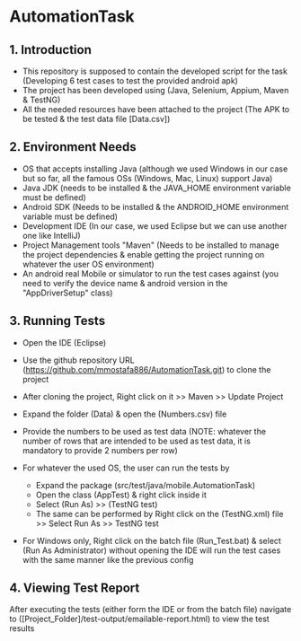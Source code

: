 # AutomationTask

## 1. Introduction
   - This repository is supposed to contain the developed script for the task (Developing 6 test cases to test the provided android apk)
   - The project has been developed using (Java, Selenium, Appium, Maven & TestNG) 
   - All the needed resources have been attached to the project (The APK to be tested & the test data file [Data.csv])

## 2. Environment Needs
  - OS that accepts installing Java (although we used Windows in our case but so far, all the famous OSs (Windows, Mac, Linux) support Java)
  - Java JDK (needs to be installed & the JAVA_HOME environment variable must be defined)
  - Android SDK (Needs to be installed & the ANDROID_HOME environment variable must be defined)
  - Development IDE (In our case, we used Eclipse but we can use another one like IntelliJ)
  - Project Management tools "Maven" (Needs to be installed to manage the project dependencies & enable getting the project running on whatever the user OS environment)
  - An android real Mobile or simulator to run the test cases against (you need to verify the device name & android version in the "AppDriverSetup" class)

## 3. Running Tests
  - Open the IDE (Eclipse)
  - Use the github repository URL (https://github.com/mmostafa886/AutomationTask.git) to clone the project
  - After cloning the project, Right click on it >> Maven >> Update Project
  - Expand the folder (Data) & open the (Numbers.csv) file
  - Provide the numbers to be used as test data (NOTE: whatever the number of rows that are intended to be used as test data, it is mandatory to provide 2 numbers per row)
  - For whatever the used OS, the user can run the tests by

     - Expand the package (src/test/java/mobile.AutomationTask)
     - Open the class (AppTest) & right click inside it
     - Select (Run As) >> (TestNG test)
     - The same can be performed by Right click on the (TestNG.xml) file >> Select Run As >> TestNG test
  - For Windows only, Right click on the batch file (Run_Test.bat) & select (Run As Administrator) without opening the IDE will run the test cases with the same manner like the previous config

## 4. Viewing Test Report
   After executing the tests (either form the IDE or from the batch file) navigate to ([Project_Folder]/test-output/emailable-report.html) to view the test results
